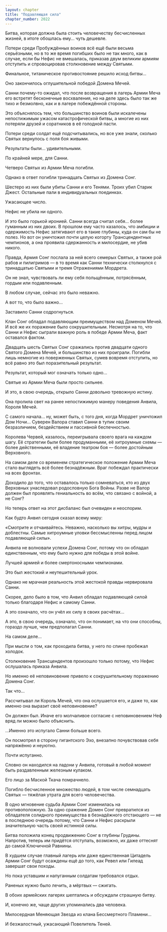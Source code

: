 ```yaml
---
layout: chapter
title: "Подавляющая сила"
chapter_number: 2022
---
```




Битва, которая должна была стоить человечеству бесчисленных жизней, в итоге обошлась ему... чуть дешевле.

Потери среди Пробуждённых воинов всё ещё были весьма серьёзными, но в то же время погибших было не так много, как в случае, если бы Нефис не вмешалась, приказав двум великим армиям отступить и спровоцировав столкновение между Святыми.

Финальное, титаническое противостояние решило исход битвы...

Оно закончилось оглушительной победой Домена Мечей.

Санни почему-то ожидал, что после возвращения в лагерь Армии Меча его встретят бесконечные восхваления, но на деле здесь было так же тихо и безмолвно, как и в лагере побеждённой стороны.

Это объяснялось тем, что большинство воинов были искалечены непостижимым ужасом катастрофической битвы, а многие из них потеряли друзей и соратников в её голодной пасти.

Потери среди солдат ещё подсчитывались, но все уже знали, сколько Святых вернулось с поля боя живыми.

Результаты были... удивительными.

По крайней мере, для Санни.

Четверо Святых из Армии Меча погибли.

Однако в ответ погибли тринадцать Святых из Домена Сонг.

Шестеро из них были убиты Санни и его Тенями. Троих убил Старик Джест. Остальные пали в индивидуальных поединках.

Ужасающее число.

Нефис не убила ни одного.

И это было горькой иронией. Санни всегда считал себя... более гуманным из них двоих. В прошлом ему часто казалось, что амбиции и одержимость Нефис затягивают его в такие глубины, куда он сам бы не полез. Но вот он уничтожил почти целую когорту Трансцендентных чемпионов, а она проявила сдержанность и милосердие, не убив никого.

Правда, Армия Сонг послала за ней всего семерых Святых, а также рой рабов и пилигримов — в то время как Санни технически столкнулся с тринадцатью Святыми и тремя Отражениями Мордрета.

Он не знал, чувствовать ли ему себя польщённым, потрясённым, гордым или подавленным.

В любом случае, сейчас это было неважно.

А вот то, что было важно...

Заставило Санни содрогнуться.

Клан Сонг обладал подавляющим преимуществом над Доменом Мечей. И всё же их поражение было сокрушительным. Несмотря на то, что Санни и Нефис сыграли важную роль в победе Армии Меча, факт оставался фактом.

Двадцать шесть Святых Сонг сражались против двадцати одного Святого Домена Мечей, и большинство из них проиграли. Погибли лишь немногие из поверженных Святых, сумев вовремя отступить, но всё равно это был поразительный результат.

Результат, который мог означать только одно...

Святые из Армии Меча были просто сильнее.

И это, в свою очередь, открыло Санни довольно тревожную истину.

Она пролила свет на ранее непостижимую манеру поведения Анвила, Короля Мечей.

С самого начала... ну, может быть, с того дня, когда Мордрет уничтожил Дом Ночи... Суверен Валора ставил Санни в тупик своим безразличием, бездействием и пассивной беспечностью.

Королева Червей, казалось, переигрывала своего врага на каждом шагу. Её стратегии были более продуманными, её хитроумные схемы — более действенными, её владение театром боя — более достойным Верховного.

На самом деле со временем стратегическое положение Армии Меча стало выглядеть всё более безнадёжным. Враг побеждал практически на всех фронтах.

Доходило до того, что оставалось только сомневаться, кто из двух Верховных унаследовал родословную Бога Войны. Разве не Валор должен был проявлять гениальность во всём, что связано с войной, а не Сонг?

Но теперь ответ на этот дисбаланс был очевиден и неоспорим.

Как будто Анвил сегодня сказал всему миру:

«Смотрите и отчаивайтесь. Неважно, насколько вы хитры, мудры и доблестны. Самые хитроумные уловки бессмысленны перед лицом подавляющей силы».

Анвила не волновали успехи Домена Сонг, потому что он обладал единственным, что ему было нужно для победы в этой войне.

Лучшей армией и более смертоносными чемпионами.

Это был жестокий и неутешительный урок.

Однако не мрачная реальность этой жестокой правды нервировала Санни.

Скорее, дело было в том, что Анвил обладал подавляющей силой только благодаря Нефис и самому Санни.

А это означало, что он учёл их силу в своих расчётах...

А это, в свою очередь, означало, что он понимает, на что они способны, гораздо лучше, чем предполагал Санни.

На самом деле...

При мысли о том, как проходила битва, у него по спине пробежал холодок.

Столкновение Трансцендентов произошло только потому, что Нефис ослушалась приказа Анвила.

Но именно её неповиновение привело к сокрушительному поражению Домена Сонг.

Так что...

Рассчитывал ли Король Мечей, что она ослушается его, и даже то, как именно она выразит своё неповиновение?

Он должен был. Иначе его молчаливое согласие с неповиновением Неф вряд ли можно было объяснить.

...Именно это испугало Санни больше всего.

Он посмотрел в сторону гигантского Эхо, внезапно почувствовав себя напряжённо и неуютно.

Почти испуганно.

Словно он находился на ладони у Анвила, готовый в любой момент быть раздавленным железным кулаком.

Его лицо за Маской Ткача помрачнело.

Погибло бесчисленное множество людей, в том числе семнадцать Святых — тяжёлая утрата для всего человечества.

В одно мгновение судьба Армии Сонг изменилась на противоположную. За одно сражение Домен Сонг превратился из обладателя солидного преимущества в безнадёжного отстающего — не в последнюю очередь потому, что Санни и Нефис раскрыли значительную часть своей истинной силы.

Битва положила конец продвижению Сонг в глубины Грудины. Напротив, теперь им придётся отступать, возможно, их даже оттеснят до самой Ключичной Равнины.

В худшем случае главный лагерь или даже единственная Цитадель Армии Сонг будут осаждены ещё до того, как Ревел или Гилеад завершат свои походы.

Но пока уставшим и напуганным солдатам требовался отдых.

Раненых нужно было лечить, а мёртвых — сжигать.

В обоих армейских лагерях шептались и обсуждали страшную битву.

И, конечно же, чаще других упоминались два человека.

Милосердная Меняющая Звезда из клана Бессмертного Пламени...

И безжалостный, ужасающий Повелитель Теней.

